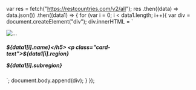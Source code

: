 var res = fetch("https://restcountries.com/v2/all");
res
  .then((data) => data.json())
  .then((data1) => {
    for (var i = 0; i < data1.length; i++){
    var div = document.createElement("div");
    div.innerHTML = `
    <div class="card" style="width: 18rem;">
    <img src="${data1[i].flag}" class="card-img-top" alt="...">
    <div class="card-body">
      <h5 class="card-title">${data1[i].name}</h5>
      <p class="card-text">${data1[i].region}</p>
      <p class="card-text">${data1[i].subregion}</p>
    </div>
  </div>`;
    document.body.append(div);
    }
  });
